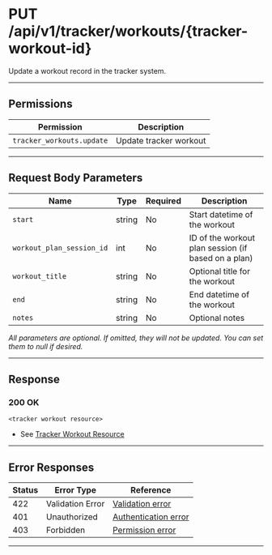 # PUT /api/v1/tracker/workouts/{tracker-workout-id}

Update a workout record in the tracker system.


---

## Permissions
| Permission                | Description                |
|---------------------------|----------------------------|
| `tracker_workouts.update` | Update tracker workout     |

---

## Request Body Parameters
| Name                    | Type    | Required | Description                                 |
|-------------------------|---------|----------|---------------------------------------------|
| `start`                 | string  | No       | Start datetime of the workout               |
| `workout_plan_session_id`| int    | No       | ID of the workout plan session (if based on a plan) |
| `workout_title`         | string  | No       | Optional title for the workout              |
| `end`                   | string  | No       | End datetime of the workout                 |
| `notes`                 | string  | No       | Optional notes                              |

*All parameters are optional. If omitted, they will not be updated. You can set them to null if desired.*

---

## Response

### 200 OK
```
<tracker workout resource>
```
- See [Tracker Workout Resource](tracker_workout_resource.md)

---

## Error Responses
| Status | Error Type         | Reference                                                      |
|--------|--------------------|----------------------------------------------------------------|
| 422    | Validation Error   | [Validation error](../../_globals/validation-errors.md)         |
| 401    | Unauthorized       | [Authentication error](../../_globals/authentication-errors.md) |
| 403    | Forbidden          | [Permission error](../../_globals/permission-errors.md)         |

---
